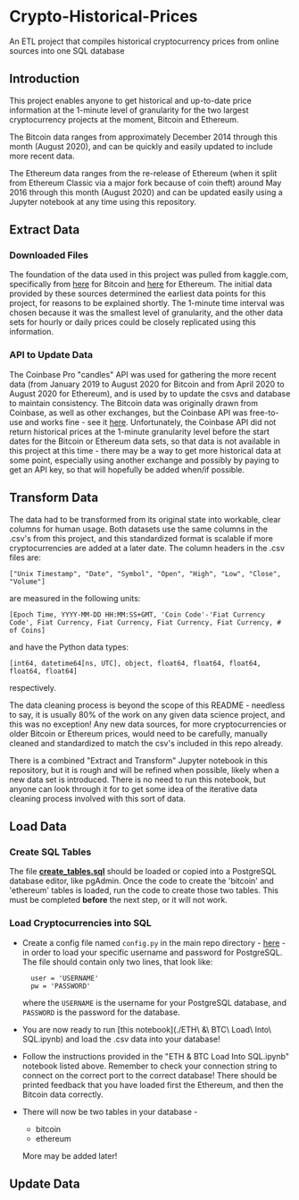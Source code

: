# Crypto-Historical-Prices
An ETL project that compiles historical cryptocurrency prices from online sources into one SQL database

## Introduction
This project enables anyone to get historical and up-to-date price information at the 1-minute level of granularity for the two largest cryptocurrency projects at the moment, Bitcoin and Ethereum. 

The Bitcoin data ranges from approximately December 2014 through this month (August 2020), and can be quickly and easily updated to include more recent data. 

The Ethereum data ranges from the re-release of Ethereum (when it split from Ethereum Classic via a major fork because of coin theft) around May 2016 through this month (August 2020) and can be updated easily using a Jupyter notebook at any time using this repository.


## Extract Data

### Downloaded Files

The foundation of the data used in this project was pulled from kaggle.com, specifically from [here](https://www.kaggle.com/mczielinski/bitcoin-historical-data) for Bitcoin and [here](https://www.kaggle.com/prasoonkottarathil/ethereum-historical-dataset) for Ethereum. The initial data provided by these sources determined the earliest data points for this project, for reasons to be explained shortly. The 1-minute time interval was chosen because it was the smallest level of granularity, and the other data sets for hourly or daily prices could be closely replicated using this information. 

### API to Update Data

The Coinbase Pro "candles" API was used for gathering the more recent data (from January 2019 to August 2020 for Bitcoin and from April 2020 to August 2020 for Ethereum), and is used by to update the csvs and database to maintain consistency. The Bitcoin  data was originally drawn from Coinbase, as well as other exchanges, but the Coinbase API was free-to-use and works fine - see it [here](https://docs.pro.coinbase.com/#get-historic-rates). Unfortunately, the Coinbase API did not return historical prices at the 1-minute granularity level before the start dates for the Bitcoin or Ethereum data sets, so that data is not available in this project at this time - there may be a way to get more historical data at some point, especially using another exchange and possibly by paying to get an API key, so that will hopefully be added when/if possible.

## Transform Data 

The data had to be transformed from its original state into workable, clear
columns for human usage. Both datasets use the same columns in the .csv's from this project, and this standardized format is scalable if more cryptocurrencies are added at a later date. The column headers in the .csv 
files are:

`["Unix Timestamp", "Date", "Symbol", "Open", "High", "Low", "Close", "Volume"]`

are measured in the following units: 

`[Epoch Time, YYYY-MM-DD HH:MM:SS+GMT, 'Coin Code'-'Fiat Currency Code', Fiat Currency, Fiat Currency, Fiat Currency, Fiat Currency, # of Coins]`

and have the Python data types: 

`[int64, datetime64[ns, UTC], object, float64, float64, float64, float64, float64]`

respectively.

The data cleaning process is beyond the scope of this README - needless to say, it is usually 80% of the work on any given data science project, and this was no exception! Any new data sources, for more cryptocurrencies or older Bitcoin or Ethereum prices, would need to be carefully, manually cleaned and standardized to match the csv's included in this repo already. 

There is a combined "Extract and Transform" Jupyter notebook in this repository, but it is rough and will be refined when possible, likely when a new data set is introduced. There is no need to run this notebook, but anyone can look through it for to get some idea of the iterative data cleaning process involved with this sort of data.

## Load Data

### Create SQL Tables

The file [**create_tables.sql**](./create_tables.sql) should be loaded or copied into a PostgreSQL database editor, like pgAdmin. Once the code to create the 'bitcoin' and 'ethereum' tables is loaded, run the code to create those two tables. This must be completed **before** the next step, or it will not work.


### Load Cryptocurrencies into SQL

* Create a config file named `config.py` in the main repo directory - [here](./)  - in order to load your specific username and password for PostgreSQL. The file should contain only two lines, that look like: 

        user = 'USERNAME'
        pw = 'PASSWORD'
    where the `USERNAME` is the username for your PostgreSQL database, and `PASSWORD` is the password for the database.

* You are now ready to run [this notebook](./ETH\ \&\ BTC\ Load\ Into\ SQL.ipynb) and load the .csv data into your database!
* Follow the instructions provided in the "ETH & BTC Load Into SQL.ipynb" notebook listed above. Remember to check your connection string to connect on the correct port to the correct database! There should be printed feedback that you have loaded first the Ethereum, and then the Bitcoin data correctly.
* There will now be two tables in your database - 
    * bitcoin
    * ethereum

    More may be added later!

## Update Data